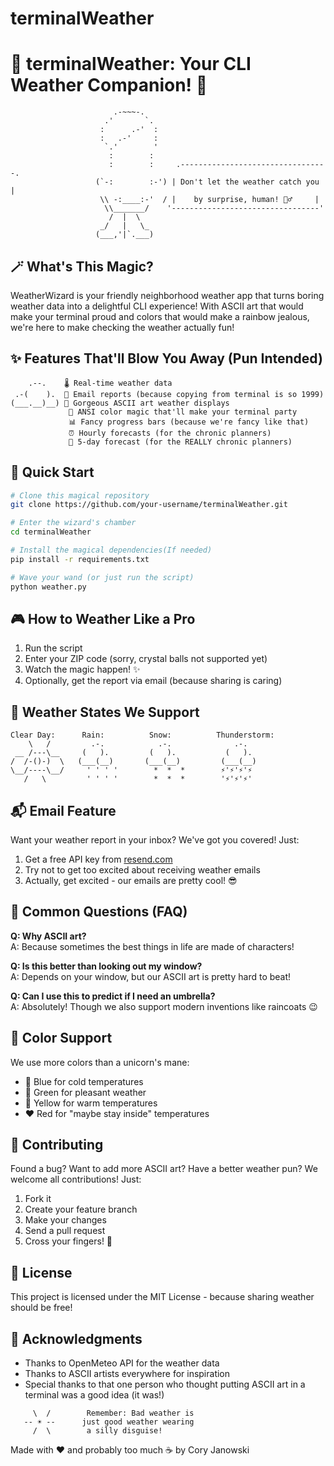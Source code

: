 # terminalWeather
# 🌈 terminalWeather: Your CLI Weather Companion! 🌈

```
                       .-~~~-.
                     .'       `.
                    :      .-'  :
                    :   .-'     :
                     `.'        '
                      :        :    
                      :        :     .---------------------------------.
                   (`-:        :-') | Don't let the weather catch you |
                    \\ -:____:-'  / |    by surprise, human! 🧙‍♂️     |
                     \\_______/    '---------------------------------'
                      /  |  \    
                    _/   |   \_  
                   (___,'|`.___) 
```

## 🪄 What's This Magic?

WeatherWizard is your friendly neighborhood weather app that turns boring weather data into a delightful CLI experience! With ASCII art that would make your terminal proud and colors that would make a rainbow jealous, we're here to make checking the weather actually fun!

## ✨ Features That'll Blow You Away (Pun Intended)

```
    .--.    🌡️ Real-time weather data
 .-(    ).  📧 Email reports (because copying from terminal is so 1999)
(___.__)__) 🎨 Gorgeous ASCII art weather displays
             🌈 ANSI color magic that'll make your terminal party
             📊 Fancy progress bars (because we're fancy like that)
             ⏰ Hourly forecasts (for the chronic planners)
             🔮 5-day forecast (for the REALLY chronic planners)
```

## 🚀 Quick Start

```bash
# Clone this magical repository
git clone https://github.com/your-username/terminalWeather.git

# Enter the wizard's chamber
cd terminalWeather

# Install the magical dependencies(If needed)
pip install -r requirements.txt

# Wave your wand (or just run the script)
python weather.py
```

## 🎮 How to Weather Like a Pro

1. Run the script
2. Enter your ZIP code (sorry, crystal balls not supported yet)
3. Watch the magic happen! ✨
4. Optionally, get the report via email (because sharing is caring)
<!-- Email will need your own resend.com API key -->

## 🌟 Weather States We Support

```
Clear Day:      Rain:          Snow:          Thunderstorm:
    \   /         .-.            .-.              .-.    
 __ /---\__     (   ).         (   ).           (   ).  
/  /-()-)  \   (___(__)       (___(__)         (___(__)
\__/----\__/     ' ' ' '        *  *  *        ⚡'⚡'⚡'⚡
   /   \         ' ' ' '        *  *  *        '⚡'⚡'⚡'
```

## 📬 Email Feature

Want your weather report in your inbox? We've got you covered! Just:
1. Get a free API key from [resend.com](https://resend.com)
2. Try not to get too excited about receiving weather emails
3. Actually, get excited - our emails are pretty cool! 😎

## 🤔 Common Questions (FAQ)

**Q: Why ASCII art?**  
A: Because sometimes the best things in life are made of characters!

**Q: Is this better than looking out my window?**  
A: Depends on your window, but our ASCII art is pretty hard to beat! 

**Q: Can I use this to predict if I need an umbrella?**  
A: Absolutely! Though we also support modern inventions like raincoats 😉

## 🎨 Color Support

We use more colors than a unicorn's mane:
- 🔵 Blue for cold temperatures
- 💚 Green for pleasant weather
- 💛 Yellow for warm temperatures
- ❤️ Red for "maybe stay inside" temperatures

## 🤝 Contributing

Found a bug? Want to add more ASCII art? Have a better weather pun? We welcome all contributions! Just:
1. Fork it
2. Create your feature branch
3. Make your changes
4. Send a pull request
5. Cross your fingers! 🤞

## 📜 License

This project is licensed under the MIT License - because sharing weather should be free!

## 🙏 Acknowledgments

- Thanks to OpenMeteo API for the weather data
- Thanks to ASCII artists everywhere for inspiration
- Special thanks to that one person who thought putting ASCII art in a terminal was a good idea (it was!)

```
     \  /        Remember: Bad weather is
   -- ☀️ --      just good weather wearing
     /  \        a silly disguise! 
```

Made with ❤️ and probably too much ☕ by Cory Janowski
